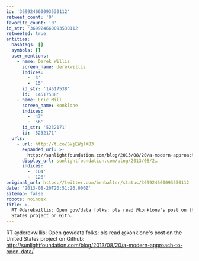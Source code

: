 ```yaml
---
id: '369924660093530112'
retweet_count: '0'
favorite_count: '0'
id_str: '369924660093530112'
retweeted: true
entities:
  hashtags: []
  symbols: []
  user_mentions:
    - name: Derek Willis
      screen_name: derekwillis
      indices:
        - '3'
        - '15'
      id_str: '14517538'
      id: '14517538'
    - name: Eric Mill
      screen_name: konklone
      indices:
        - '47'
        - '56'
      id_str: '5232171'
      id: '5232171'
  urls:
    - url: http://t.co/SVjEWglX83
      expanded_url: >-
        http://sunlightfoundation.com/blog/2013/08/20/a-modern-approach-to-open-data/
      display_url: sunlightfoundation.com/blog/2013/08/2…
      indices:
        - '104'
        - '126'
original_url: https://twitter.com/benbalter/status/369924660093530112
date: '2013-08-20T20:51:26.000Z'
sitemap: false
robots: noindex
title: >-
  RT @derekwillis: Open gov/data folks: pls read @konklone's post on the United
  States project on Gith…
---
```


RT @derekwillis: Open gov/data folks: pls read @konklone's post on the United States project on Github: http://sunlightfoundation.com/blog/2013/08/20/a-modern-approach-to-open-data/